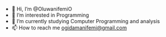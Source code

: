 - 👋 Hi, I’m @OluwanifemiO
- 👀 I’m interested in Programming
- 🌱 I’m currently studying Computer Programming and analysis 
- 📫 How to reach me ogidamanifemi@gmail.com

<!---
OluwanifemiO/OluwanifemiO is a ✨ special ✨ repository because its `README.md` (this file) appears on your GitHub profile.
You can click the Preview link to take a look at your changes.
--->
